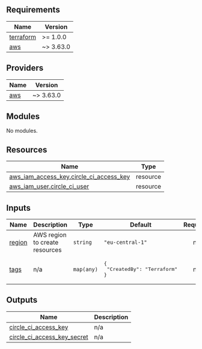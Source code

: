 ## Requirements

| Name | Version |
|------|---------|
| <a name="requirement_terraform"></a> [terraform](#requirement\_terraform) | >= 1.0.0 |
| <a name="requirement_aws"></a> [aws](#requirement\_aws) | ~> 3.63.0 |

## Providers

| Name | Version |
|------|---------|
| <a name="provider_aws"></a> [aws](#provider\_aws) | ~> 3.63.0 |

## Modules

No modules.

## Resources

| Name | Type |
|------|------|
| [aws_iam_access_key.circle_ci_access_key](https://registry.terraform.io/providers/hashicorp/aws/latest/docs/resources/iam_access_key) | resource |
| [aws_iam_user.circle_ci_user](https://registry.terraform.io/providers/hashicorp/aws/latest/docs/resources/iam_user) | resource |

## Inputs

| Name | Description | Type | Default | Required |
|------|-------------|------|---------|:--------:|
| <a name="input_region"></a> [region](#input\_region) | AWS region to create resources | `string` | `"eu-central-1"` | no |
| <a name="input_tags"></a> [tags](#input\_tags) | n/a | `map(any)` | <pre>{<br>  "CreatedBy": "Terraform"<br>}</pre> | no |

## Outputs

| Name | Description |
|------|-------------|
| <a name="output_circle_ci_access_key"></a> [circle\_ci\_access\_key](#output\_circle\_ci\_access\_key) | n/a |
| <a name="output_circle_ci_access_key_secret"></a> [circle\_ci\_access\_key\_secret](#output\_circle\_ci\_access\_key\_secret) | n/a |
